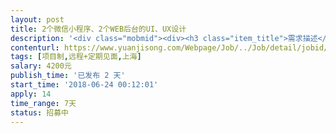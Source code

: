 ```yaml
---                
layout: post       
title: 2个微信小程序、2个WEB后台的UI、UX设计           
description: '<div class="mobmid"><div><h3 class="item_title">需求描述</h3><p>一、需求：<br/>       1、这是一个甲方卡券的管理系统，嫁接了消费者与服务提供者之间通过卡券的桥梁，还包含2个甲方服务平台管理系统<br/>       2、包括一个消费者使用卡券、预约服务的微信小程序<br/>       3、包括一个服务提供者即商户接受服务、服务完成、与甲方结算的微信小程序<br/>       4、包括甲方基于WEB的服务综合管理与维护平台<br/>二、人才：<br/>       1、熟悉Photoshop、illustartor、Sketch等UI设计工具<br/>       2、熟悉Axure、墨刀等UX设计工具<br/>三、类似原型可参照：E养车、车享家、途虎养车等APP</p></div><!--info end--></div>'     
contenturl: https://www.yuanjisong.com/Webpage/Job/../Job/detail/jobid/101614      
tags: [项目制,远程+定期见面,上海]            
salary: 4200元          
publish_time: '已发布 2 天'         
start_time: '2018-06-24 00:12:01'           
apply: 14                   
time_range: 7天              
status: 招募中                  
---                 
```

